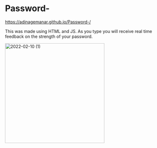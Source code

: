 # Password- 
https://adinagemanar.github.io/Password-/

This was made using HTML and JS. As you type you will receive real time feedback on the strength of your password.

<img width="329" alt="2022-02-10 (1)" src="https://user-images.githubusercontent.com/99344776/153481028-80523999-b8a5-4994-9fca-74252b174816.png">
